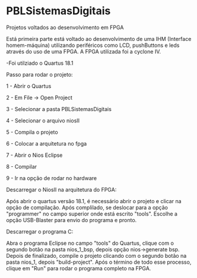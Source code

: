 # PBLSistemasDigitais
Projetos voltados ao desenvolvimento em FPGA

Está primeira parte está voltado ao desenvolvimento de uma IHM (Interface homem-máquina) utilizando periféricos como LCD, pushButtons e leds através do uso de uma FPGA. A FPGA utilizada foi a cyclone IV.

-Foi utilziado o Quartus 18.1

Passo para rodar o projeto:

1 - Abrir o Quartus

2 - Em File -> Open Project

3 - Selecionar a pasta PBLSistemasDigitais

4 - Selecionar o arquivo niosII

5 - Compila o projeto

6 - Colocar a arquitetura no fpga

7 - Abrir o Nios Eclipse

8 - Compilar

9 - Ir na opção de rodar no hardware


Descarregar o NiosII na arquitetura do FPGA:

Após abrir o quartus versão 18.1, é necessário abrir o projeto e clicar na opção de compilação. Após complilado, se deslocar para a opção "programmer" no campo superior onde está escrito "tools". Escolhe a opção USB-Blaster para envio do programa e pronto.

Descarregar o programa C:

Abra o programa Eclipse no campo "tools" do Quartus, clique com o segundo botão na pasta nios_1_bsp, depois opção nios->generate bsp. Depois de finalizado, compile o projeto clicando com o segundo botão na pasta nios_1, depois "build-project". Após o término de todo esse processo, clique em "Run" para rodar o programa completo na FPGA.
